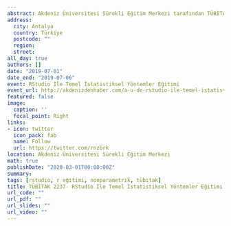 ```yaml
---
abstract: Akdeniz Üniversitesi Sürekli Eğitim Merkezi tarafından TÜBİTAK 2237 – Bilimsel Eğitim Etkinliklerini Destekleme Programı Kapsamında gerçekleştirilen “RStudio İle Temel İstatistiksel Yöntemler Eğitimi” kapsamında “Nonparametrik İstatistik” konusu anlatıldı. 01-06 Temmuz 2019 tarihleri arasında gerçekleştirilen Sosyal Bilimler ve Eğitim Bilimleri alanına yönelik eğitime 20 yüksek lisans öğrencisi katıldı. 
address:
  city: Antalya
  country: Türkiye
  postcode: ""
  region: 
  street: 
all_day: true
authors: []
date: "2019-07-01"
date_end: "2019-07-06"
event: RStudio İle Temel İstatistiksel Yöntemler Eğitimi
event_url: http://akdenizdenhaber.com/a-u-de-rstudio-ile-temel-istatistiksel-yontemler-egitimi/
featured: false
image:
  caption: ''
  focal_point: Right
links:
- icon: twitter
  icon_pack: fab
  name: Follow
  url: https://twitter.com/rnzbrk
location: Akdeniz Üniversitesi Sürekli Eğitim Merkezi 
math: true
publishDate: "2020-03-01T00:00:00Z"
summary:
tags: [rstudio, r eğitimi, nonparametrik, tübitak]
title: TÜBİTAK 2237- RStudio İle Temel İstatistiksel Yöntemler Eğitimi
url_code: ""
url_pdf: ""
url_slides: ""
url_video: ""
---
```


